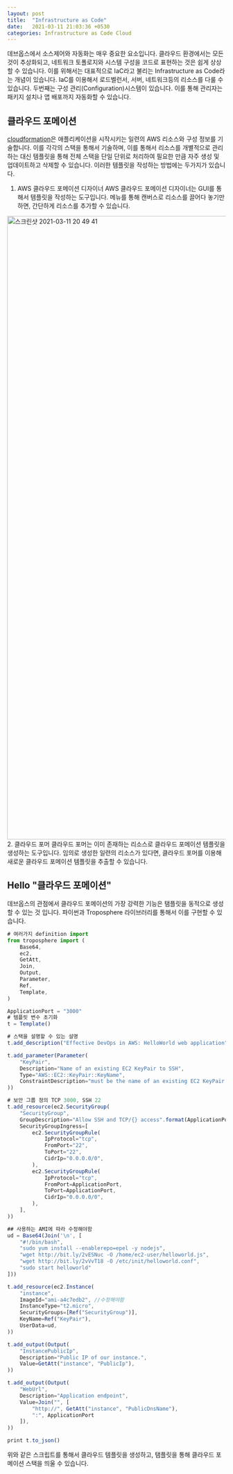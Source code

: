 ```yaml
---
layout: post
title:  "Infrastructure as Code"
date:   2021-03-11 21:03:36 +0530
categories: Infrastructure as Code Cloud
---
```


데브옵스에서 소스제어와 자동화는 매우 중요한 요소입니다. 클라우드 환경에서는 모든 것이 추상화되고, 네트워크 토폴로지와 시스템 구성을 코드로 표현하는 것은 쉽게 상상할 수 있습니다. 이를 위해서는 대표적으로 IaC라고 불리는 Infrastructure as Code라는 개념이 있습니다. IaC를 이용해서 로드벨런서, 서버, 네트워크등의 리소스를 다룰 수 있습니다. 두번째는 구성 관리(Configuration)시스템이 있습니다. 이를 통해 관리자는 패키지 설치나 앱 배포까지 자동화할 수 있습니다. 
<br/>

## 클라우드 포메이션
[cloudformation][cloudformation]은 애플리케이션을 시작시키는 일련의 AWS 리소스와 구성 정보를 기술합니다. 이를 각각의 스택을 통해서 기술하며, 이를 통해서 리소스를 개별적으로 관리하는 대신 템플릿을 통해 전체 스택을 단일 단위로 처리하여 필요한 만큼 자주 생성 및 업데이트하고 삭제할 수 있습니다. 이러한 템플릿을 작성하는 방법에는 두가지가 있습니다. 

1. AWS 클라우드 포메이션 디자이너
AWS 클라우드 포메이션 디자이너는 GUI를 통해서 템플릿을 작성하는 도구입니다. 메뉴를 통해 캔버스로 리소스를 끌어다 놓기만 하면, 간단하게 리소스를 추가할 수 있습니다.
<img width="1437" alt="스크린샷 2021-03-11 20 49 41" src="https://user-images.githubusercontent.com/45285053/110783464-d33de700-82ab-11eb-8913-b913e5d83ebf.png">
<br/>
2. 클라우드 포머
클라우드 포머는 이미 존재하는 리소스로 클라우드 포메이션 템플릿을 생성하는 도구입니다. 임의로 생성한 일련의 리소스가 있다면, 클라우드 포머를 이용해 새로운 클라우드 포메이션 템플릿을 추출할 수 있습니다. 

## Hello "클라우드 포메이션"
데브옵스의 관점에서 클라우드 포메이션의 가장 강력한 기능은 탬플릿을 동적으로 생성할 수 있는 것 입니다. 파이썬과 Troposphere 라이브러리를 통해서 이를 구현할 수 있습니다. 

```javascript
# 여러가지 definition import
from troposphere import (
    Base64,
    ec2,
    GetAtt,
    Join,
    Output,
    Parameter,
    Ref,
    Template,
)

ApplicationPort = "3000"
# 템플릿 변수 초기화
t = Template()

# 스택을 설명할 수 있는 설명
t.add_description("Effective DevOps in AWS: HelloWorld web application")

t.add_parameter(Parameter(
    "KeyPair",
    Description="Name of an existing EC2 KeyPair to SSH",
    Type="AWS::EC2::KeyPair::KeyName",
    ConstraintDescription="must be the name of an existing EC2 KeyPair.",
))

# 보안 그룹 정의 TCP 3000, SSH 22
t.add_resource(ec2.SecurityGroup(
    "SecurityGroup",
    GroupDescription="Allow SSH and TCP/{} access".format(ApplicationPort),
    SecurityGroupIngress=[
        ec2.SecurityGroupRule(
            IpProtocol="tcp",
            FromPort="22",
            ToPort="22",
            CidrIp="0.0.0.0/0",
        ),
        ec2.SecurityGroupRule(
            IpProtocol="tcp",
            FromPort=ApplicationPort,
            ToPort=ApplicationPort,
            CidrIp="0.0.0.0/0",
        ),
    ],
))

## 사용하는 AMI에 따라 수정해야함
ud = Base64(Join('\n', [
    "#!/bin/bash",
    "sudo yum install --enablerepo=epel -y nodejs",
    "wget http://bit.ly/2vESNuc -O /home/ec2-user/helloworld.js",
    "wget http://bit.ly/2vVvT18 -O /etc/init/helloworld.conf",
    "sudo start helloworld"
]))

t.add_resource(ec2.Instance(
    "instance",
    ImageId="ami-a4c7edb2", //수정해야함
    InstanceType="t2.micro",
    SecurityGroups=[Ref("SecurityGroup")],
    KeyName=Ref("KeyPair"),
    UserData=ud,
))

t.add_output(Output(
    "InstancePublicIp",
    Description="Public IP of our instance.",
    Value=GetAtt("instance", "PublicIp"),
))

t.add_output(Output(
    "WebUrl",
    Description="Application endpoint",
    Value=Join("", [
        "http://", GetAtt("instance", "PublicDnsName"),
        ":", ApplicationPort
    ]),
))

print t.to_json()
```
위와 같은 스크립트를 통해서 클라우드 템플릿을 생성하고, 탬플릿을 통해 클라우드 포메이션 스택을 띄울 수 있습니다.


[cloudformation]: https://aws.amazon.com/ko/cloudformation/
